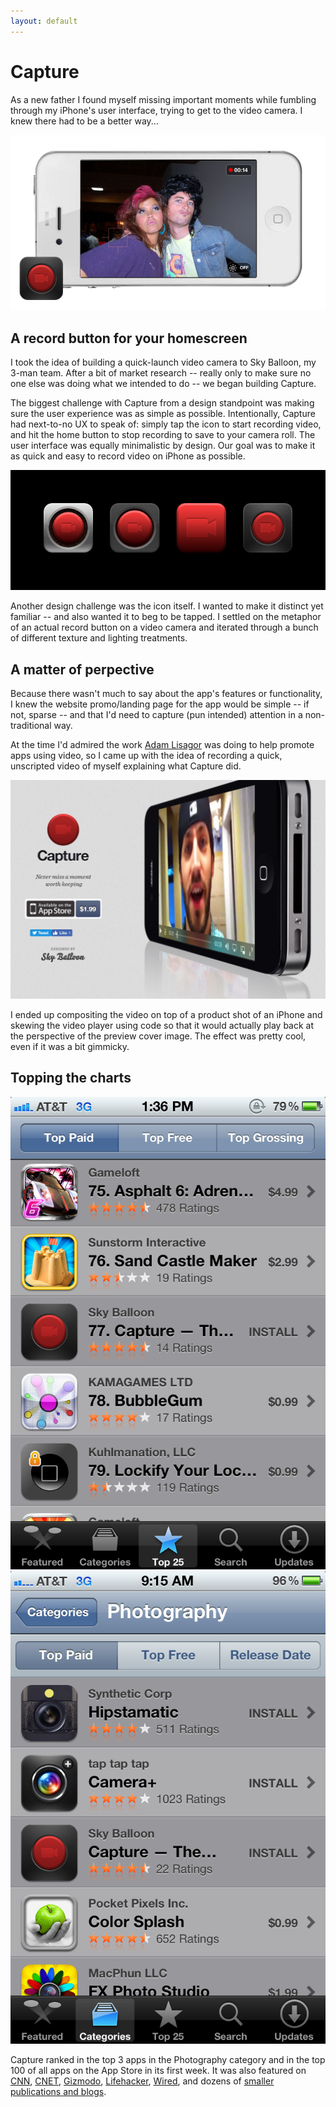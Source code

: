 ```yaml
---
layout: default
---
```


# Capture

As a new father I found myself missing important moments while fumbling through my iPhone's user interface, trying to get to the video camera. I knew there had to be a better way...

<img src="/capture/hero.png">

## A record button for your homescreen

I took the idea of building a quick-launch video camera to Sky Balloon, my 3-man team. After a bit of market research -- really only to make sure no one else was doing what we intended to do -- we began building Capture.

The biggest challenge with Capture from a design standpoint was making sure the user experience was as simple as possible. Intentionally, Capture had next-to-no UX to speak of: simply tap the icon to start recording video, and hit the home button to stop recording to save to your camera roll. The user interface was equally minimalistic by design. Our goal was to make it as quick and easy to record video on iPhone as possible.

<img src="/capture/icons.png">

Another design challenge was the icon itself. I wanted to make it distinct yet familiar -- and also wanted it to beg to be tapped. I settled on the metaphor of an actual record button on a video camera and iterated through a bunch of different texture and lighting treatments.

## A matter of perpective

Because there wasn't much to say about the app's features or functionality, I knew the website promo/landing page for the app would be simple -- if not, sparse -- and that I'd need to capture (pun intended) attention in a non-traditional way.

At the time I'd admired the work [Adam Lisagor](http://adamlisagor.com) was doing to help promote apps using video, so I came up with the idea of recording a quick, unscripted video of myself explaining what Capture did.

<img src="/capture/website.jpg">

I ended up compositing the video on top of a product shot of an iPhone and skewing the video player using code so that it would actually play back at the perspective of the preview cover image. The effect was pretty cool, even if it was a bit gimmicky.

## Topping the charts

<div class="image-group">
  <img src="/capture/IMG_0151.PNG">
  <img src="/capture/IMG_0198.PNG">
</div>

Capture ranked in the top 3 apps in the Photography category and in the top 100 of all apps on the App Store in its first week. It was also featured on [CNN](http://www.cnn.com/2011/TECH/web/07/20/useful.apps.sites.tools/index.html), [CNET](https://www.cnet.com/news/record-video-in-an-instant-with-capture-app/), [Gizmodo](https://gizmodo.com/5818925/captures-big-fat-video-icon-starts-recording-as-soon-as-its-pressed), [Lifehacker](https://lifehacker.com/5819454/add-an-instant-record-button-to-your-home-screen-and-never-miss-the-money-shot), [Wired](https://www.wired.com/2011/07/capture-app-a-record-button-for-your-home-screen/), and dozens of [smaller publications and blogs](https://www.macstories.net/reviews/capture-the-fastest-app-to-record-video-on-your-iphone/).
